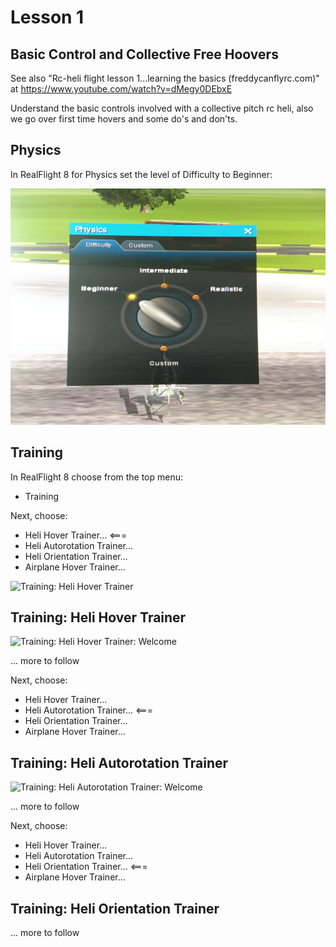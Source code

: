 # Lesson 1

## Basic Control and Collective Free Hoovers

See also "Rc-heli flight lesson 1...learning the basics (freddycanflyrc.com)" at https://www.youtube.com/watch?v=dMegy0DEbxE

Understand the basic controls involved with a collective pitch rc heli, also we go over first time hovers and some do's and don'ts.

## Physics

In RealFlight 8 for Physics set the level of Difficulty to Beginner:

![Difficulty: Beginner](https://github.com/vanHeemstraSystems/real-flight-simulator-8/blob/master/100/image0.jpeg)

## Training

In RealFlight 8 choose from the top menu:

- Training

Next, choose:

- Heli Hover Trainer...  <===
- Heli Autorotation Trainer...
- Heli Orientation Trainer...
- Airplane Hover Trainer...

![Training: Heli Hover Trainer](https://raw.githubusercontent.com/vanHeemstraSystems/real-flight-simulator-8/blob/master/100/image01.jpeg)

## Training: Heli Hover Trainer

![Training: Heli Hover Trainer: Welcome](https://raw.githubusercontent.com/vanHeemstraSystems/real-flight-simulator-8/master/100/image04.jpeg)



... more to follow

Next, choose:

- Heli Hover Trainer...
- Heli Autorotation Trainer...  <===
- Heli Orientation Trainer...
- Airplane Hover Trainer...

## Training: Heli Autorotation Trainer

![Training: Heli Autorotation Trainer: Welcome](https://raw.githubusercontent.com/vanHeemstraSystems/real-flight-simulator-8/master/100/image05.jpeg)





... more to follow

Next, choose:

- Heli Hover Trainer...
- Heli Autorotation Trainer...
- Heli Orientation Trainer...  <===
- Airplane Hover Trainer...

## Training: Heli Orientation Trainer

... more to follow
